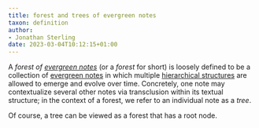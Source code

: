 ```yaml
---
title: forest and trees of evergreen notes
taxon: definition
author:
- Jonathan Sterling
date: 2023-03-04T10:12:15+01:00
---
```


A *forest of [evergreen notes](tfmt-0003)* (or a *forest* for short) is loosely defined to be a collection of [evergreen notes](tfmt-0003) in which multiple [hierarchical structures](tfmt-0005) are allowed to emerge and evolve over time. Concretely, one note may contextualize several other notes via transclusion within its textual structure; in the context of a forest, we refer to an individual note as a *tree*.

Of course, a tree can be viewed as a forest that has a root node.
